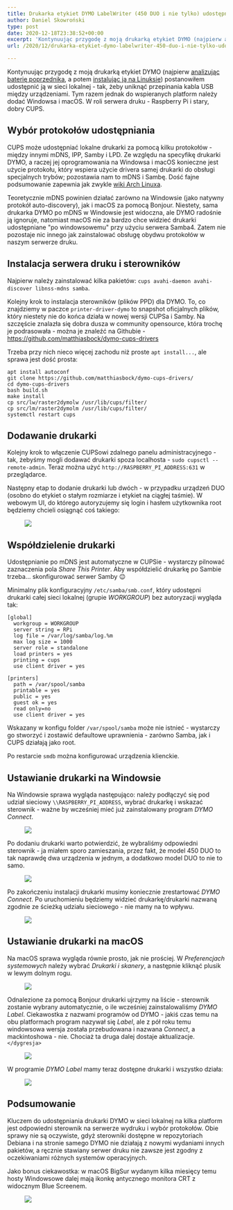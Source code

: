 ```yaml
---
title: Drukarka etykiet DYMO LabelWriter (450 DUO i nie tylko) udostępniana po sieci dla macOS i Windowsa
author: Daniel Skowroński
type: post
date: 2020-12-18T23:38:52+00:00
excerpt: 'Kontynuując przygodę z moją drukarką etykiet DYMO (najpierw analizując baterię poprzednika, a potem instalując ją na Linuksie) postanowiłem udostępnić ją w sieci lokalnej - tak, żeby uniknąć przepinania kabla USB między urządzeniami. Tym razem jednak do wspieranych platform należy dodać Windowsa i macOS. W roli serwera druku - Raspberry Pi i stary, dobry CUPS.'
url: /2020/12/drukarka-etykiet-dymo-labelwriter-450-duo-i-nie-tylko-udostepniana-po-sieci-dla-macos-i-windowsa/

---
```

 

Kontynuując przygodę z moją drukarką etykiet DYMO (najpierw [analizując baterię poprzednika][1], a potem [instalując ją na Linuksie][2]) postanowiłem udostępnić ją w sieci lokalnej - tak, żeby uniknąć przepinania kabla USB między urządzeniami. Tym razem jednak do wspieranych platform należy dodać Windowsa i macOS. W roli serwera druku - Raspberry Pi i stary, dobry CUPS.

## Wybór protokołów udostępniania

CUPS może udostępniać lokalne drukarki za pomocą kilku protokołów - między innymi mDNS, IPP, Samby i LPD. Ze względu na specyfikę drukarki DYMO, a raczej jej oprogramowania na Windowsa i macOS konieczne jest użycie protokołu, który wspiera użycie drivera samej drukarki do obsługi specjalnych trybów; pozostawia nam to mDNS i Sambę. Dość fajne podsumowanie zapewnia jak zwykle [wiki Arch Linuxa][3].

Teoretycznie mDNS powinien działać zarówno na Windowsie (jako natywny protokół auto-discovery), jak i macOS za pomocą Bonjour. Niestety, sama drukarka DYMO po mDNS w Windowsie jest widoczna, ale DYMO radośnie ją ignoruje, natomiast macOS nie za bardzo chce widzieć drukarki udostępniane "po windowsowemu" przy użyciu serwera Samba4. Zatem nie pozostaje nic innego jak zainstalować obsługę obydwu protokołów w naszym serwerze druku.

## Instalacja serwera druku i sterowników

Najpierw należy zainstalować kilka pakietów: `cups avahi-daemon avahi-discover libnss-mdns samba`.

Kolejny krok to instalacja sterowników (plików PPD) dla DYMO. To, co znajdziemy w paczce `printer-driver-dymo` to snapshot oficjalnych plików, który niestety nie do końca działa w nowej wersji CUPSa i Samby. Na szczęście znalazła się dobra dusza w community opensource, która trochę je podrasowała - można je znaleźć na Githubie - <https://github.com/matthiasbock/dymo-cups-drivers> 

Trzeba przy nich nieco więcej zachodu niż proste `apt install...`, ale sprawa jest dość prosta:

<pre class="wp-block-code"><code>apt install autoconf
git clone https://github.com/matthiasbock/dymo-cups-drivers/
cd dymo-cups-drivers
bash build.sh
make install
cp src/lw/raster2dymolw /usr/lib/cups/filter/
cp src/lm/raster2dymolm /usr/lib/cups/filter/
systemctl restart cups</code></pre>

## Dodawanie drukarki

Kolejny krok to włączenie CUPSowi zdalnego panelu administracyjnego - tak, żebyśmy mogli dodawać drukarki spoza localhosta - `sudo cupsctl --remote-admin`. Teraz można użyć `http://RASPBERRY_PI_ADDRESS:631` w przeglądarce.

Następny etap to dodanie drukarki lub dwóch - w przypadku urządzeń DUO (osobno do etykiet o stałym rozmiarze i etykiet na ciągłej taśmie). W webowym UI, do którego autoryzujemy się login i hasłem użytkownika root będziemy chcieli osiągnąć coś takiego:<figure class="wp-block-image size-large">

![](https://blog.dsinf.net/wp-content/uploads/2020/12/dymo_in_cups.png)</figure> 

## Współdzielenie drukarki

Udostępnianie po mDNS jest automatyczne w CUPSie - wystarczy pilnować zaznaczenia pola _Share This Printer_. Aby współdzielić drukarkę po Sambie trzeba... skonfigurować serwer Samby 😉 

Minimalny plik konfiguracyjny `/etc/samba/smb.conf`, który udostępni drukarki całej sieci lokalnej (grupie _WORKGROUP_) bez autoryzacji wygląda tak:

<pre class="wp-block-code"><code>&#91;global] 
  workgroup = WORKGROUP
  server string = RPi
  log file = /var/log/samba/log.%m
  max log size = 1000
  server role = standalone
  load printers = yes 
  printing = cups
  use client driver = yes

&#91;printers]
  path = /var/spool/samba
  printable = yes
  public = yes
  guest ok = yes
  read only=no
  use client driver = yes</code></pre>

Wskazany w konfigu folder `/var/spool/samba` może nie istnieć - wystarczy go stworzyć i zostawić defaultowe uprawnienia - zarówno Samba, jak i CUPS działają jako root.

Po restarcie `smdb` można konfigurować urządzenia klienckie.

## Ustawianie drukarki na Windowsie

Na Windowsie sprawa wygląda następująco: należy podłączyć się pod udział sieciowy `\\RASPBERRY_PI_ADDRESS`, wybrać drukarkę i wskazać sterownik - ważne by wcześniej mieć już zainstalowany program _DYMO Connect_. <figure class="wp-block-image size-large">

![](https://blog.dsinf.net/wp-content/uploads/2020/12/03.png)</figure> 

Po dodaniu drukarki warto potwierdzić, że wybraliśmy odpowiedni sterownik - ja miałem sporo zamieszania, przez fakt, że model 450 DUO to tak naprawdę dwa urządzenia w jednym, a dodatkowo model DUO to nie to samo.<figure class="wp-block-image size-large">

![](https://blog.dsinf.net/wp-content/uploads/2020/12/04.png)</figure> 

Po zakończeniu instalacji drukarki musimy koniecznie zrestartować _DYMO Connect_. Po uruchomieniu będziemy widzieć drukarkę/drukarki nazwaną zgodnie ze ścieżką udziału sieciowego - nie mamy na to wpływu.<figure class="wp-block-image size-large">

![](https://blog.dsinf.net/wp-content/uploads/2020/12/01.png)</figure> 

## Ustawianie drukarki na macOS

Na macOS sprawa wygląda równie prosto, jak nie prościej. W _Preferencjach systemowych_ należy wybrać _Drukarki i skanery_, a następnie kliknąć plusik w lewym dolnym rogu.<figure class="wp-block-image size-large">

![](https://blog.dsinf.net/wp-content/uploads/2020/12/Screenshot-2020-12-18-at-21.16.27.png)</figure> 

Odnalezione za pomocą Bonjour drukarki ujrzymy na liście - sterownik zostanie wybrany automatycznie, o ile wcześniej zainstalowaliśmy _DYMO Label_. Ciekawostka z nazwami programów od DYMO - jakiś czas temu na obu platformach program nazywał się _Label_, ale z pół roku temu windowsowa wersja została przebudowana i nazwana _Connect_, a mackintoshowa - nie. Chociaż ta druga dalej dostaje aktualizacje. `</dygresja>`<figure class="wp-block-image size-large">

![](https://blog.dsinf.net/wp-content/uploads/2020/12/Screenshot-2020-12-18-at-21.16.27-1.png)</figure> 

W programie _DYMO Label_ mamy teraz dostępne drukarki i wszystko działa:<figure class="wp-block-image size-large">

![](https://blog.dsinf.net/wp-content/uploads/2020/12/Screenshot-2020-12-18-at-21.18.55.png)</figure> 

## Podsumowanie

Kluczem do udostępniania drukarki DYMO w sieci lokalnej na kilka platform jest odpowiedni sterownik na serwerze wydruku i wybór protokołów. Obie sprawy nie są oczywiste, gdyż sterowniki dostępne w repozytoriach Debiana i na stronie samego DYMO nie działają z nowymi wydaniami innych pakietów, a ręcznie stawiany serwer druku nie zawsze jest zgodny z oczekiwaniami różnych systemów operacyjnych.

Jako bonus ciekawostka: w macOS BigSur wydanym kilka miesięcy temu hosty Windowsowe dalej mają ikonkę antycznego monitora CRT z widocznym Blue Screenem.<figure class="wp-block-image size-large">

![](https://blog.dsinf.net/wp-content/uploads/2020/12/Screenshot-2020-12-18-at-21.30.14.png)</figure>

 [1]: https://blog.dsinf.net/2019/12/proba-reanimacji-akumulatora-w-dymo-labelmanager-pnp/
 [2]: https://blog.dsinf.net/2020/05/dymo-tape-labels-na-linuksie/
 [3]: https://wiki.archlinux.org/index.php/CUPS/Printer_sharing
 [4]: https://blog.dsinf.net/wp-content/uploads/2020/12/dymo_in_cups.png
 [5]: https://blog.dsinf.net/wp-content/uploads/2020/12/03.png
 [6]: https://blog.dsinf.net/wp-content/uploads/2020/12/04.png
 [7]: https://blog.dsinf.net/wp-content/uploads/2020/12/01.png
 [8]: https://blog.dsinf.net/wp-content/uploads/2020/12/Screenshot-2020-12-18-at-21.16.27.png
 [9]: https://blog.dsinf.net/wp-content/uploads/2020/12/Screenshot-2020-12-18-at-21.16.27-1.png
 [10]: https://blog.dsinf.net/wp-content/uploads/2020/12/Screenshot-2020-12-18-at-21.18.55.png
 [11]: https://blog.dsinf.net/wp-content/uploads/2020/12/Screenshot-2020-12-18-at-21.30.14.png